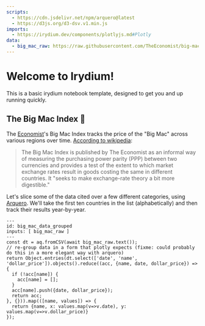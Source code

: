 ```yaml
---
scripts:
  - https://cdn.jsdelivr.net/npm/arquero@latest
  - https://d3js.org/d3-dsv.v1.min.js
imports:
  - https://irydium.dev/components/plotlyjs.md#Plotly
data:
  - big_mac_raw: https://raw.githubusercontent.com/TheEconomist/big-mac-data/master/output-data/big-mac-adjusted-index.csv
---
```


# Welcome to Irydium!

This is a basic irydium notebook template, designed to get you and up running quickly.

## The Big Mac Index 🍔

The [Economist]'s Big Mac Index tracks the price of the "Big Mac" across various regions over time. [According to wikipedia](https://en.wikipedia.org/wiki/Big_Mac_Index):

> The Big Mac Index is published by The Economist as an informal way of measuring the purchasing power parity (PPP) between two currencies and provides a test of the extent to which market exchange rates result in goods costing the same in different countries. It "seeks to make exchange-rate theory a bit more digestible."

Let's slice some of the data cited over a few different categories, using
[Arquero].
We'll take the first ten countries in the list (alphabetically) and then track their results year-by-year.

```{code-cell} js
---
id: big_mac_data_grouped
inputs: [ big_mac_raw ]
---
const dt = aq.fromCSV(await big_mac_raw.text());
// re-group data in a form that plotly expects (fixme: could probably do this in a more elegant way with arquero)
return Object.entries(dt.select(['date', 'name', 'dollar_price']).objects().reduce((acc, {name, date, dollar_price}) => {
  if (!acc[name]) {
    acc[name] = [];
  }
  acc[name].push({date, dollar_price});
  return acc;
}, {})).map(([name, values]) => {
  return {name, x: values.map(v=>v.date), y: values.map(v=>v.dollar_price)}
});
```

<Plotly data={big_mac_data_grouped} />

[economist]: https://www.economist.com
[arquero]: https://uwdata.github.io/arquero
